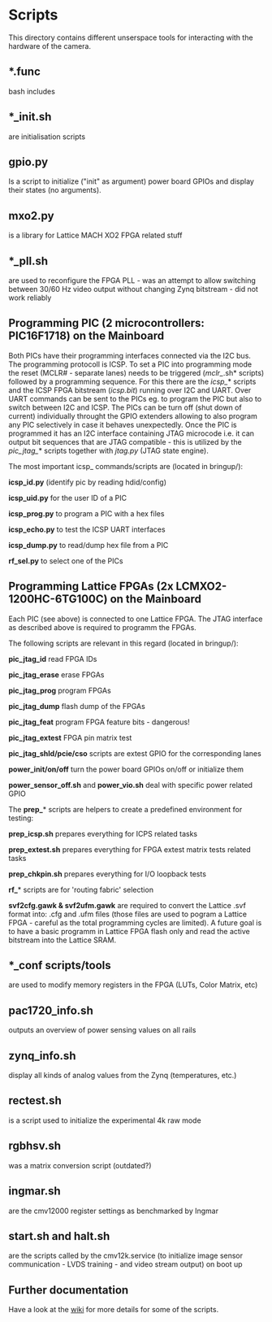 # Scripts
This directory contains different unserspace tools for interacting with the hardware of the camera.


## *.func
bash includes


## *_init.sh 
are initialisation scripts


## gpio.py
Is a script to initialize ("init" as argument) power board GPIOs and display their states (no arguments).


## mxo2.py
is a library for Lattice MACH XO2 FPGA related stuff


## *_pll.sh
are used to reconfigure the FPGA PLL - was an attempt to allow switching between 30/60 Hz video output without changing Zynq bitstream - did not work reliably


## Programming PIC (2 microcontrollers: PIC16F1718) on the Mainboard
Both PICs have their programming interfaces connected via the I2C bus. The programming protocoll is ICSP.
To set a PIC into programming mode the reset (MCLR# - separate lanes) needs to be triggered (*mclr_*.sh* scripts) followed by a programming sequence. 
For this there are the *icsp_** scripts and the ICSP FPGA bitstream (*icsp.bit*) running over I2C and UART.
Over UART commands can be sent to the PICs eg. to program the PIC but also to switch between I2C and ICSP.
The PICs can be turn off (shut down of current) individually throught the GPIO extenders allowing to also program any PIC selectively in case it behaves unexpectedly. Once the PIC is programmed it has an I2C interface containing JTAG microcode i.e. it can output bit sequences that are JTAG compatible - this is utilized by the *pic_jtag_** scripts together with *jtag.py* (JTAG state engine).

The most important icsp_ commands/scripts are (located in bringup/):

**icsp_id.py** (identify pic by reading hdid/config)

**icsp_uid.py** for the user ID of a PIC

**icsp_prog.py** to program a PIC with a hex files

**icsp_echo.py** to test the ICSP UART interfaces

**icsp_dump.py** to read/dump hex file from a PIC

**rf_sel.py** to select one of the PICs


## Programming Lattice FPGAs (2x LCMXO2-1200HC-6TG100C) on the Mainboard
Each PIC (see above) is connected to one Lattice FPGA. The JTAG interface as described above is required to programm the FPGAs.

The following scripts are relevant in this regard (located in bringup/):

**pic_jtag_id** read FPGA IDs

**pic_jtag_erase** erase FPGAs

**pic_jtag_prog** program FPGAs

**pic_jtag_dump** flash dump of the FPGAs

**pic_jtag_feat** program FPGA feature bits - dangerous!

**pic_jtag_extest** FPGA pin matrix test

**pic_jtag_shld/pcie/cso** scripts are extest GPIO for the corresponding lanes

**power_init/on/off** turn the power board GPIOs on/off or initialize them

**power_sensor_off.sh** and **power_vio.sh** deal with specific power related GPIO

The **prep_*** scripts are helpers to create a predefined environment for testing:

**prep_icsp.sh** prepares everything for ICPS related tasks

**prep_extest.sh** prepares everything for FPGA extest matrix tests related tasks 

**prep_chkpin.sh** prepares everything for I/O loopback tests

**rf_*** scripts are for 'routing fabric' selection

**svf2cfg.gawk & svf2ufm.gawk** 
are required to convert the Lattice .svf format into: .cfg and .ufm files (those files are used to pogram a Lattice FPGA - careful as the total programming cycles are limited). A future goal is to have a basic programm in Lattice FPGA flash only and read the active bitstream into the Lattice SRAM.


## *_conf scripts/tools 
are used to modify memory registers in the FPGA (LUTs, Color Matrix, etc)


## pac1720_info.sh
outputs an overview of power sensing values on all rails 


## zynq_info.sh
display all kinds of analog values from the Zynq (temperatures, etc.)


## rectest.sh 
is a script used to initialize the experimental 4k raw mode


## rgbhsv.sh 
was a matrix conversion script (outdated?)


## ingmar.sh 
are the cmv12000 register settings as benchmarked by Ingmar


## start.sh and halt.sh 
are the scripts called by the cmv12k.service (to initialize image sensor communication - LVDS training - and video stream output) on boot up


## Further documentation
Have a look at the [wiki](https://wiki.apertus.org/index.php/AXIOM_Beta/Manual) for more details for some of the scripts.
